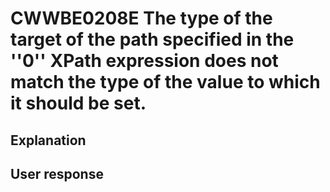 # CWWBE0208E The type of the target of the path specified in the ''0'' XPath expression does not match the type of the value to which it should be set.

## Explanation

## User response